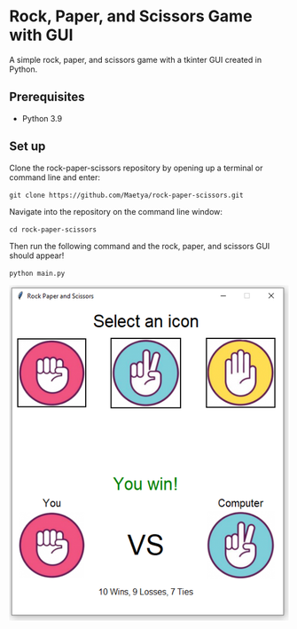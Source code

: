# Rock, Paper, and Scissors Game with GUI

A simple rock, paper, and scissors game with a tkinter GUI created in Python.

## Prerequisites
- Python 3.9

## Set up
Clone the rock-paper-scissors repository by opening up a terminal or command line and enter:

`git clone https://github.com/Maetya/rock-paper-scissors.git`

Navigate into the repository on the command line window:

`cd rock-paper-scissors`

Then run the following command and the rock, paper, and scissors GUI should appear!

`python main.py`

![Screenshot of the rock, paper, and scissors GUI](https://github.com/Maetya/rock-paper-scissors/blob/main/images/example.PNG)
